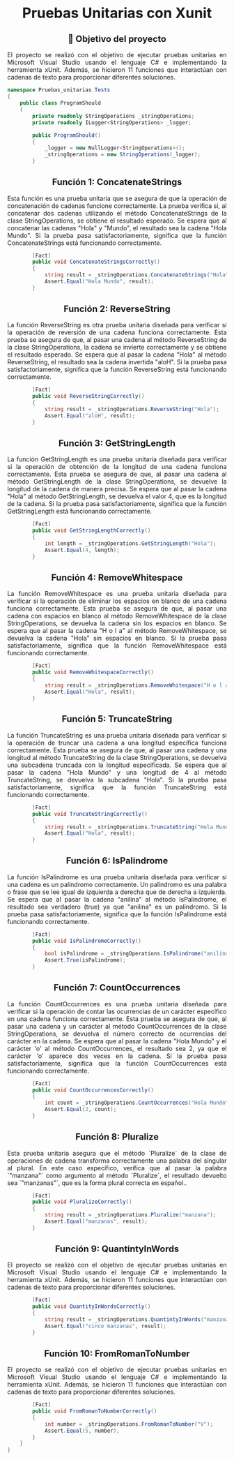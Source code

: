 <center><h1 style="font-size: 32px;">Pruebas Unitarias con Xunit</h1></center>

<center><h2 style="font-size: 20px;">🎯 Objetivo del proyecto</h2></center>

<p style="text-align: justify;">El proyecto se realizó con el objetivo de ejecutar pruebas unitarias en Microsoft Visual Studio usando el lenguaje C# e implementando la herramienta xUnit. Además, se hicieron 11 funciones que interactúan con cadenas de texto para proporcionar diferentes soluciones.</p>

```csharp
namespace Pruebas_unitarias.Tests
{
    public class ProgramShould
    {
        private readonly StringOperations _stringOperations;
        private readonly ILogger<StringOperations> _logger;

        public ProgramShould()
        {
            _logger = new NullLogger<StringOperations>();
            _stringOperations = new StringOperations(_logger);
        }
```
<center><h2 style="font-size: 20px;">Función 1: ConcatenateStrings </h2></center>
<p style="text-align: justify;">Esta función es una prueba unitaria que se asegura de que la operación de concatenación de cadenas funcione correctamente. La prueba verifica si, al concatenar dos cadenas utilizando el método ConcatenateStrings de la clase StringOperations, se obtiene el resultado esperado.
Se espera que al concatenar las cadenas "Hola" y "Mundo", el resultado sea la cadena "Hola Mundo". Si la prueba pasa satisfactoriamente, significa que la función ConcatenateStrings está funcionando correctamente.
</p>

```csharp
        [Fact]
        public void ConcatenateStringsCorrectly()
        {
            string result = _stringOperations.ConcatenateStrings("Hola", "Mundo");
            Assert.Equal("Hola Mundo", result);
        }
```
<center><h2 style="font-size: 20px;">Función 2: ReverseString </h2></center>
<p style="text-align: justify;">La función ReverseString es otra prueba unitaria diseñada para verificar si la operación de reversión de una cadena funciona correctamente. Esta prueba se asegura de que, al pasar una cadena al método ReverseString de la clase StringOperations, la cadena se invierte correctamente y se obtiene el resultado esperado.
Se espera que al pasar la cadena "Hola" al método ReverseString, el resultado sea la cadena invertida "aloH". Si la prueba pasa satisfactoriamente, significa que la función ReverseString está funcionando correctamente.</p>

```csharp
        [Fact]
        public void ReverseStringCorrectly()
        {
            string result = _stringOperations.ReverseString("Hola");
            Assert.Equal("aloH", result);
        }
```
<center><h2 style="font-size: 20px;">Función 3: GetStringLength </h2></center>
<p style="text-align: justify;">La función GetStringLength es una prueba unitaria diseñada para verificar si la operación de obtención de la longitud de una cadena funciona correctamente. Esta prueba se asegura de que, al pasar una cadena al método GetStringLength de la clase StringOperations, se devuelve la longitud de la cadena de manera precisa.
Se espera que al pasar la cadena "Hola" al método GetStringLength, se devuelva el valor 4, que es la longitud de la cadena. Si la prueba pasa satisfactoriamente, significa que la función GetStringLength está funcionando correctamente.</p>

```csharp
        [Fact]
        public void GetStringLengthCorrectly()
        {
            int length = _stringOperations.GetStringLength("Hola");
            Assert.Equal(4, length);
        }
```
<center><h2 style="font-size: 20px;">Función 4: RemoveWhitespace </h2></center>
<p style="text-align: justify;">La función RemoveWhitespace es una prueba unitaria diseñada para verificar si la operación de eliminar los espacios en blanco de una cadena funciona correctamente. Esta prueba se asegura de que, al pasar una cadena con espacios en blanco al método RemoveWhitespace de la clase StringOperations, se devuelva la cadena sin los espacios en blanco.
Se espera que al pasar la cadena "H o l a" al método RemoveWhitespace, se devuelva la cadena "Hola" sin espacios en blanco. Si la prueba pasa satisfactoriamente, significa que la función RemoveWhitespace está funcionando correctamente.</p>

```csharp
        [Fact]
        public void RemoveWhitespaceCorrectly()
        {
            string result = _stringOperations.RemoveWhitespace("H o l a");
            Assert.Equal("Hola", result);
        }
```
<center><h2 style="font-size: 20px;">Función 5: TruncateString </h2></center>
<p style="text-align: justify;">La función TruncateString es una prueba unitaria diseñada para verificar si la operación de truncar una cadena a una longitud específica funciona correctamente. Esta prueba se asegura de que, al pasar una cadena y una longitud al método TruncateString de la clase StringOperations, se devuelva una subcadena truncada con la longitud especificada.
Se espera que al pasar la cadena "Hola Mundo" y una longitud de 4 al método TruncateString, se devuelva la subcadena "Hola". Si la prueba pasa satisfactoriamente, significa que la función TruncateString está funcionando correctamente.</p>

```csharp
        [Fact]
        public void TruncateStringCorrectly()
        {
            string result = _stringOperations.TruncateString("Hola Mundo", 4);
            Assert.Equal("Hola", result);
        }
```
<center><h2 style="font-size: 20px;">Función 6: IsPalindrome </h2></center>
<p style="text-align: justify;">La función IsPalindrome es una prueba unitaria diseñada para verificar si una cadena es un palíndromo correctamente. Un palíndromo es una palabra o frase que se lee igual de izquierda a derecha que de derecha a izquierda.
Se espera que al pasar la cadena "anilina" al método IsPalindrome, el resultado sea verdadero (true) ya que "anilina" es un palíndromo. Si la prueba pasa satisfactoriamente, significa que la función IsPalindrome está funcionando correctamente.</p>

```csharp
        [Fact]
        public void IsPalindromeCorrectly()
        {
            bool isPalindrome = _stringOperations.IsPalindrome("anilina");
            Assert.True(isPalindrome);
        }
```
<center><h2 style="font-size: 20px;">Función 7: CountOccurrences </h2></center>
<p style="text-align: justify;">La función CountOccurrences es una prueba unitaria diseñada para verificar si la operación de contar las ocurrencias de un carácter específico en una cadena funciona correctamente. Esta prueba se asegura de que, al pasar una cadena y un carácter al método CountOccurrences de la clase StringOperations, se devuelva el número correcto de ocurrencias del carácter en la cadena.
Se espera que al pasar la cadena "Hola Mundo" y el carácter 'o' al método CountOccurrences, el resultado sea 2, ya que el carácter 'o' aparece dos veces en la cadena. Si la prueba pasa satisfactoriamente, significa que la función CountOccurrences está funcionando correctamente.</p>

```csharp
        [Fact]
        public void CountOccurrencesCorrectly()
        {
            int count = _stringOperations.CountOccurrences("Hola Mundo", 'o');
            Assert.Equal(2, count);
        }
```
<center><h2 style="font-size: 20px;">Función 8: Pluralize </h2></center>
<p style="text-align: justify;">Esta prueba unitaria asegura que el método `Pluralize` de la clase de operaciones de cadena transforma correctamente una palabra del singular al plural. En este caso específico, verifica que al pasar la palabra `"manzana"` como argumento al método `Pluralize`, el resultado devuelto sea `"manzanas"`, que es la forma plural correcta en español..</p>

```csharp
        [Fact]
        public void PluralizeCorrectly()
        {
            string result = _stringOperations.Pluralize("manzana");
            Assert.Equal("manzanas", result);
        }
```
<center><h2 style="font-size: 20px;">Función 9: QuantintyInWords </h2></center>
<p style="text-align: justify;">El proyecto se realizó con el objetivo de ejecutar pruebas unitarias en Microsoft Visual Studio usando el lenguaje C# e implementando la herramienta xUnit. Además, se hicieron 11 funciones que interactúan con cadenas de texto para proporcionar diferentes soluciones.</p>

```csharp
        [Fact]
        public void QuantityInWordsCorrectly()
        {
            string result = _stringOperations.QuantintyInWords("manzana", 5);
            Assert.Equal("cinco manzanas", result);
        }
```
<center><h2 style="font-size: 20px;">Función 10: FromRomanToNumber </h2></center>
<p style="text-align: justify;">El proyecto se realizó con el objetivo de ejecutar pruebas unitarias en Microsoft Visual Studio usando el lenguaje C# e implementando la herramienta xUnit. Además, se hicieron 11 funciones que interactúan con cadenas de texto para proporcionar diferentes soluciones.</p>

```csharp
        [Fact]
        public void FromRomanToNumberCorrectly()
        {
            int number = _stringOperations.FromRomanToNumber("V");
            Assert.Equal(5, number);
        }
    }
}
